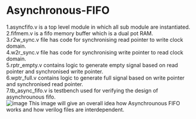 # Asynchronous-FIFO
1.asyncfifo.v is a top level module in which all sub module are instantiated.<br>
2.fifmem.v is a fifo memory buffer which is a dual pot RAM.<br>
3.r2w_sync.v file has code for synchronising read pointer to write clock domain.<br>
4.w2r_sync.v file has code for synchronising write pointer to read clock domain.<br>
5.rptr_empty.v contains logic to generate empty signal based on read pointer and synchronised write pointer.<br>
6.wptr_full.v contains logic to generate full signal based on write pointer and synchronised read pointer.<br>
7.tb_async_fifo.v is testbench used for verifying the design of asynchrounous fifo.<br>
![image](https://github.com/user-attachments/assets/ea536b55-6eab-48ab-aac5-1f11efb9f76a)
This image will give an overall idea how Asynchrounous FIFO works and how verilog files are interdependent.

